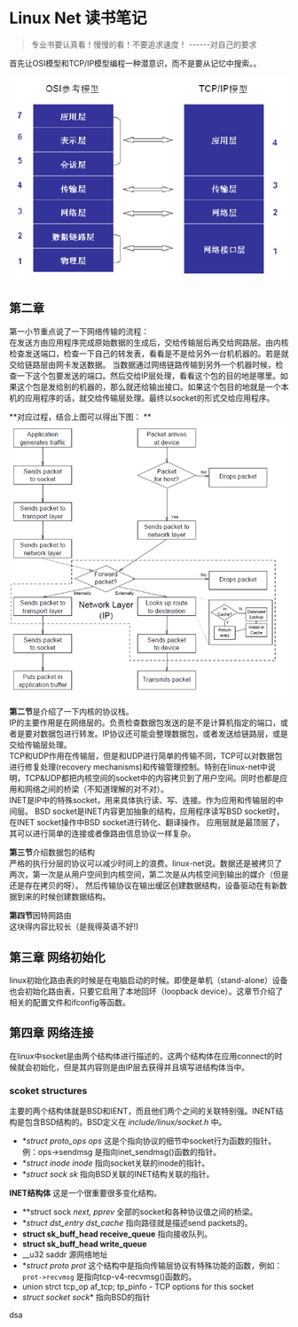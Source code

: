 # Linux Net 读书笔记
> 专业书要认真看！慢慢的看！不要追求速度！   ------对自己的要求  

首先让OSI模型和TCP/IP模型编程一种潜意识，而不是要从记忆中搜索。。  

![OSI-TCP/IP模型](./picture-for-note/osi-model.png)  

## 第二章
第一小节重点说了一下网络传输的流程：  
	在发送方由应用程序完成原始数据的生成后，交给传输层后再交给网路层。由内核检查发送端口，检查一下自己的转发表，看看是不是给另外一台机机器的。若是就交给链路层由网卡发送数据。
	当数据通过网络链路传输到另外一个机器时候，检查一下这个包要发送的端口。然后交给IP层处理，看看这个包的目的地是哪里。如果这个包是发给别的机器的，那么就还给输出接口。如果这个包目的地就是一个本机的应用程序的话，就交给传输层处理。最终以socket的形式交给应用程序。 


**对应过程，结合上图可以得出下图： **
![abstraction of the linux message traffic path](./picture-for-note/linux-traffic-path.png)  

**第二节**是介绍了一下内核的协议栈。  
	IP的主要作用是在网络层的。负责检查数据包发送的是不是计算机指定的端口，或者是要对数据包进行转发。IP协议还可能会整理数据包，或者发送给链路层，或是交给传输层处理。  
	TCP和UDP作用在传输层，但是和UDP进行简单的传输不同，TCP可以对数据包进行修复处理(recovery mechanisms)和传输管理控制。特别在linux-net中说明，TCP&UDP都把内核空间的socket中的内容拷贝到了用户空间。同时也都是应用和网络之间的桥梁（不知道理解的对不对）。  
	INET是IP中的特殊socket，用来具体执行读、写、连接。作为应用和传输层的中间层。
	BSD socket是INET内容更加抽象的结构，应用程序读写BSD socket时，在INET socket操作中BSD socket进行转化、翻译操作。
	应用层就是最顶层了，其可以进行简单的连接或者像路由信息协议一样复杂。

**第三节**介绍数据包的结构  
	严格的执行分层的协议可以减少时间上的浪费。linux-net说。数据还是被拷贝了两次，第一次是从用户空间到内核空间，第二次是从内核空间到输出的媒介（但是还是存在拷贝的呀）。
	然后传输协议在输出缓区创建数据结构，设备驱动在有新数据到来的时候创建数据结构。

**第四节**因特网路由  
	这块得内容比较长（是我得英语不好!)

## 第三章 网络初始化

linux初始化路由表的时候是在电脑启动的时候。即使是单机（stand-alone）设备也会初始化路由表，只要它启用了本地回环（loopback device）。这章节介绍了相关的配置文件和ifconfig等函数。  

## 第四章 网络连接  
在linux中socket是由两个结构体进行描述的，这两个结构体在应用connect的时候就会初始化，但是其内容则是由IP层去获得并且填写进结构体当中。  

### scoket structures  
主要的两个结构体就是BSD和IENT，而且他们两个之间的关联特别强。INENT结构是包含BSD结构的。BSD定义在 *include/linux/socket.h* 中。  
- **struct proto_ops *ops** 这是个指向协议的细节中socket行为函数的指针。例：ops->sendmsg 是指向inet_sendmsg()函数的指针。
- **struct inode *inode** 指向socket关联的inode的指针。
- **struct sock *sk** 指向BSD关联的INET结构关联的指针。  

**INET结构体** 这是一个很重要很多变化结构。  
- **struct sock *next, *pprev** 全部的socket和各种协议值之间的桥梁。  
- **struct dst_entry *dst_cache** 指向路径就是描述send packets的。
- **struct sk_buff_head receive_queue** 指向接收队列。  
- **struct sk_buff_head write_queue**   
- __u32 saddr 源网络地址  
- **struct proto *prot** 这个结构中是指向传输层协议有特殊功能的函数，例如：
	`prot->recvmsg` 是指向tcp-v4-recvmsg()函数的。  
- union strct tcp_op af_tcp; tp_pinfo - TCP options for this socket  
- **struct socket* sock** 指向BSD的指针

dsa 





















